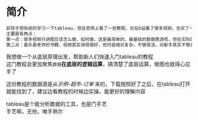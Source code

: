 # 简介

```md
前阵子想系统的学习一下tableau，但在官网上看了一些教程，也在b站看了很多视频，也买了一些书看，发觉总欠缺了什么  
主要是有两点：  
第一点：很多视频只讲图应该怎么做，如何做，这是最简单的、最基础的数据表透视，但在实际的业务过程中，这些操作往往不够，会要求更多层面的信息  
第二点：喜乐君老师的书籍、视频其实讲得很好，但内容相对复杂，不够简洁，对新手其实不够友好  
```

我想做一个从底层原理出发，帮助新人们快速入门tableau的教程  
这门教程会更加聚焦`数据`**在底层的逻辑运算**，搞清楚了底层运算，做图也就得心应手了  

这份教程的数据源是从*示例-超市-订单* 来的，下载按照好了之后，在tableau打开就能找到了，建议边看教程的时候边实操，能更好的理解内容  

tableau是个能分析数据的工具，也是门手艺  
手艺嘛，无他，唯手熟尔  
